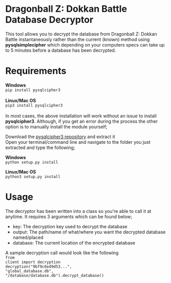 # Dragonball Z: Dokkan Battle Database Decryptor

This tool allows you to decrypt the database from Dragonball Z: Dokkan Battle instantaneously rather than the current (known) method using <b>pysqlsimplecipher</b> which depending on your computers specs can take up to 5 minutes before a database has been decrypted.

# Requirements

<b>Windows</b><br>
<code>pip install pysqlcipher3</code><br><br>
<b>Linux/Mac OS</b><br>
<code>pip3 install pysqlcipher3</code><br><br>
In most cases, the above installation will work without an issue to install <b>pysqlcipher3</b>. Although, if you get an error during the process the other option is to manually install the module yourself;

Download the [pysqlcipher3 repository](https://github.com/rigglemania/pysqlcipher3/archive/refs/heads/master.zip) and extract it<br>
Open your terminal/command line and navigate to the folder you just extracted and type the following;

<b>Windows</b><br>
<code>python setup.py install</code>

<b>Linux/Mac OS</b><br>
<code>python3 setup.py install</code>

# Usage

The decryptor has been written into a class so you're able to call it at anytime. It requires 3 arguments which can be found below;

- key: The decryption key used to decrypt the database
- output: The path/name of what/where you want the decrypted database named/placed
- database: The current location of the encrypted database

A sample decryption call would look like the following<br>
<code>from client import decryption</code><br>
<code>decryption("9bf9c6ed9d53...", "global_database.db", "/database/database.db").decrypt_database()</code>
